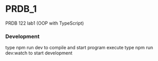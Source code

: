 # PRDB_1

PRDB 122 lab1 (OOP with TypeScript)

### Development

type npm run dev to compile and start program execute
type npm run dev:watch to start development
